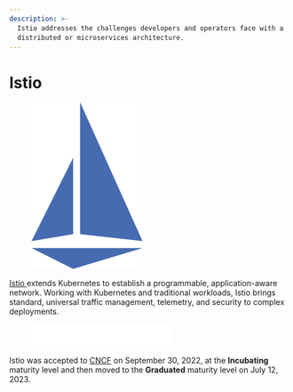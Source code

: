 ```yaml
---
description: >-
  Istio addresses the challenges developers and operators face with a
  distributed or microservices architecture.
---
```


# Istio

<figure><img src="../../../.gitbook/assets/istio.png" alt="" width="200"><figcaption></figcaption></figure>

[Istio ](https://istio.io)extends Kubernetes to establish a programmable, application-aware network. Working with Kubernetes and traditional workloads, Istio brings standard, universal traffic management, telemetry, and security to complex deployments.

<figure><img src="../../../.gitbook/assets/cncf.png" alt=""><figcaption></figcaption></figure>

Istio was accepted to [CNCF](https://www.cncf.io/projects/istio) on September 30, 2022, at the **Incubating** maturity level and then moved to the **Graduated** maturity level on July 12, 2023.

